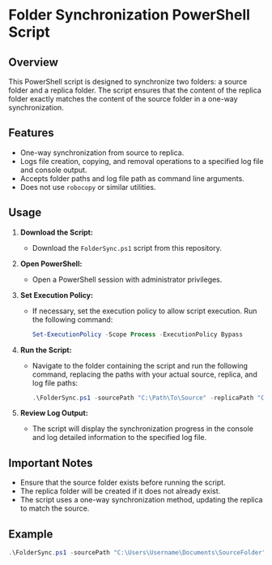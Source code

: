 # Folder Synchronization PowerShell Script

## Overview
This PowerShell script is designed to synchronize two folders: a source folder and a replica folder. The script ensures that the content of the replica folder exactly matches the content of the source folder in a one-way synchronization.

## Features
- One-way synchronization from source to replica.
- Logs file creation, copying, and removal operations to a specified log file and console output.
- Accepts folder paths and log file path as command line arguments.
- Does not use `robocopy` or similar utilities.

## Usage
1. **Download the Script:**
   - Download the `FolderSync.ps1` script from this repository.

2. **Open PowerShell:**
   - Open a PowerShell session with administrator privileges.

3. **Set Execution Policy:**
   - If necessary, set the execution policy to allow script execution. Run the following command:
     ```powershell
     Set-ExecutionPolicy -Scope Process -ExecutionPolicy Bypass
     ```

4. **Run the Script:**
   - Navigate to the folder containing the script and run the following command, replacing the paths with your actual source, replica, and log file paths:
     ```powershell
     .\FolderSync.ps1 -sourcePath "C:\Path\To\Source" -replicaPath "C:\Path\To\Replica" -logFilePath "C:\Path\To\Log\File.txt"
     ```

5. **Review Log Output:**
   - The script will display the synchronization progress in the console and log detailed information to the specified log file.

## Important Notes
- Ensure that the source folder exists before running the script.
- The replica folder will be created if it does not already exist.
- The script uses a one-way synchronization method, updating the replica to match the source.

## Example
```powershell
.\FolderSync.ps1 -sourcePath "C:\Users\Username\Documents\SourceFolder" -replicaPath "D:\Backup\ReplicaFolder" -logFilePath "C:\Users\Username\Documents\Logs\SyncLog.txt"
